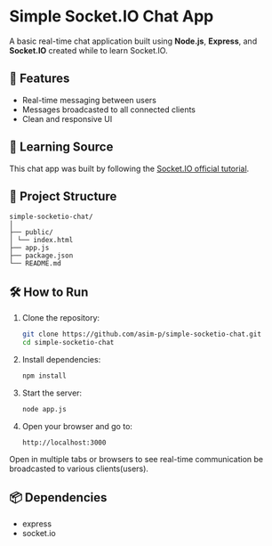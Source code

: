 # Simple Socket.IO Chat App

A basic real-time chat application built using **Node.js**, **Express**, and **Socket.IO** created while to learn Socket.IO.

## 🚀 Features

- Real-time messaging between users
- Messages broadcasted to all connected clients
- Clean and responsive UI

## 📖 Learning Source

This chat app was built by following the [Socket.IO official tutorial](https://socket.io/docs/v4/tutorial/introduction).

## 📁 Project Structure

```text
simple-socketio-chat/
│
├── public/
│ └── index.html
├── app.js
├── package.json
└── README.md
```

## 🛠️ How to Run

1. Clone the repository:

   ```bash
   git clone https://github.com/asim-p/simple-socketio-chat.git
   cd simple-socketio-chat
    ```
2. Install dependencies:

    ```bash
    npm install
3. Start the server:

    ```bash
    node app.js
4. Open your browser and go to:

    ```arduino
    http://localhost:3000

Open in multiple tabs or browsers to see real-time communication be broadcasted to various clients(users).

## 📦 Dependencies

- express
- socket.io
